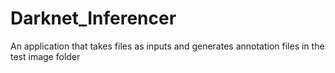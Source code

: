 # Darknet_Inferencer
An application that takes files as inputs and generates annotation files in the test image folder
